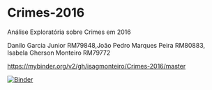 # Crimes-2016
Análise Exploratória sobre Crimes em 2016

Danilo Garcia Junior RM79848,João Pedro Marques Peira RM80883, Isabela Gherson Monteiro RM79772

https://mybinder.org/v2/gh/isagmonteiro/Crimes-2016/master

[![Binder](https://mybinder.org/badge_logo.svg)](https://mybinder.org/v2/gh/isagmonteiro/Crimes-2016/master)
